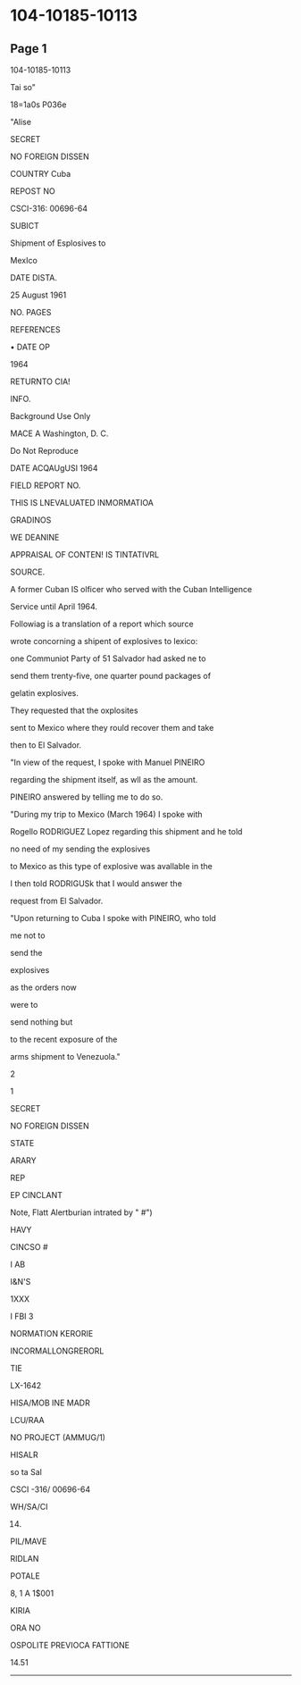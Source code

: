 # 104-10185-10113

## Page 1

104-10185-10113

Tai so"

18=1a0s P036e

"Alise

SECRET

NO FOREIGN DISSEN

COUNTRY Cuba

REPOST NO

CSCI-316: 00696-64

SUBICT

Shipment of Esplosives to

MexIco

DATE DISTA.

25 August 1961

NO. PAGES

REFERENCES

• DATE OP

1964

RETURNTO CIA!

INFO.

Background Use Only

MACE A Washington, D. C.

Do Not Reproduce

DATE ACQAUgUSI 1964

FIELD REPORT NO.

THIS IS LNEVALUATED INMORMATIOA

GRADINOS

WE DEANINE

APPRAISAL OF CONTEN! IS TINTATIVRL

SOURCE.

A former Cuban IS olficer who served with the Cuban Intelligence

Service until April 1964.

Followiag is a translation of a report which source

wrote concorning a shipent of explosives to lexico:

one Communiot Party of 51 Salvador had asked ne to

send them trenty-five, one quarter pound packages of

gelatin explosives.

They requested that the oxplosites

sent to Mexico where they rould recover them and take

then to El Salvador.

"In view of the request, I spoke with Manuel PINEIRO

regarding the shipment itself, as wll as the amount.

PINEIRO answered by telling me to do so.

"During my trip to Mexico (March 1964) I spoke with

Rogello RODRIGUEZ Lopez regarding this shipment and he told

no need of my sending the explosives

to Mexico as this type of explosive was avallable in the

I then told RODRIGUSk that I would answer the

request from El Salvador.

"Upon returning to Cuba I spoke with PINEIRO, who told

me not to

send the

explosives

as the orders now

were to

send nothing but

to the recent exposure of the

arms shipment to Venezuola."

2

1

SECRET

NO FOREIGN DISSEN

STATE

ARARY

REP

EP CINCLANT

Note, Flatt Alertburian intrated by " #")

HAVY

CINCSO #

I AB

I&N'S

1XXX

I FBI 3

NORMATION KERORIE

INCORMALLONGRERORL

TIE

LX-1642

HISA/MOB INE MADR

LCU/RAA

NO PROJECT (AMMUG/1)

HISALR

so ta Sal

CSCI -316/ 00696-64

WH/SA/CI

14.

PIL/MAVE

RIDLAN

POTALE

8, 1 A 1$001

KIRIA

ORA NO

OSPOLITE PREVIOCA FATTIONE

14.51

---

